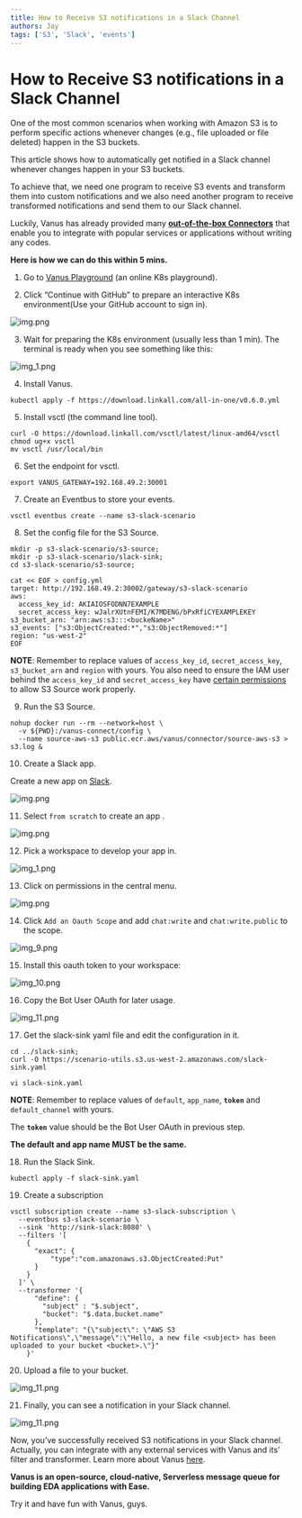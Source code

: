 ```yaml
---
title: How to Receive S3 notifications in a Slack Channel
authors: Jay
tags: ['S3', 'Slack', 'events']
---
```


# How to Receive S3 notifications in a Slack Channel

One of the most common scenarios when working with Amazon S3 is to perform specific actions whenever changes (e.g., file uploaded or file deleted) happen in the S3 buckets.

This article shows how to automatically get notified in a Slack channel whenever changes happen in your S3 buckets.

<!--truncate-->

To achieve that, we need one program to receive S3 events and transform them into custom notifications and we also need another program to receive transformed notifications and send them to our Slack channel.

Luckily, Vanus has already provided many **[out-of-the-box Connectors](https://www.vanus.dev/connectors)** that enable you to integrate with popular services or applications without writing any codes.

**Here is how we can do this within 5 mins.**

1. Go to [Vanus Playground](https://play.linkall.com) (an online K8s playground).

2. Click “Continue with GitHub” to prepare an interactive K8s environment(Use your GitHub account to sign in).

![img.png](img/img.png)

3. Wait for preparing the K8s environment (usually less than 1 min). The terminal is ready when you see something like this:

![img_1.png](img/img_1.png)

4. Install Vanus.

```shell
kubectl apply -f https://download.linkall.com/all-in-one/v0.6.0.yml
```

5. Install vsctl (the command line tool).

```shell
curl -O https://download.linkall.com/vsctl/latest/linux-amd64/vsctl
chmod ug+x vsctl
mv vsctl /usr/local/bin
```

6. Set the endpoint for vsctl.

```shell
export VANUS_GATEWAY=192.168.49.2:30001
```

7. Create an Eventbus to store your events.

```shell
vsctl eventbus create --name s3-slack-scenario
```

8. Set the config file for the S3 Source.

```shell
mkdir -p s3-slack-scenario/s3-source;
mkdir -p s3-slack-scenario/slack-sink;
cd s3-slack-scenario/s3-source;

cat << EOF > config.yml
target: http://192.168.49.2:30002/gateway/s3-slack-scenario
aws:
  access_key_id: AKIAIOSFODNN7EXAMPLE
  secret_access_key: wJalrXUtnFEMI/K7MDENG/bPxRfiCYEXAMPLEKEY
s3_bucket_arn: "arn:aws:s3:::<buckeName>"
s3_events: ["s3:ObjectCreated:*","s3:ObjectRemoved:*"]
region: "us-west-2"
EOF
```

**NOTE**: Remember to replace values of `access_key_id`, `secret_access_key`, `s3_bucket_arn` and `region` with yours.
You also need to ensure the IAM user behind the `access_key_id` and `secret_access_key` have [certain permissions](https://www.linkall.com/connectors/source/source-aws-s3/#prerequisites) to allow S3 Source work properly.

9. Run the S3 Source.

```shell
nohup docker run --rm --network=host \
  -v ${PWD}:/vanus-connect/config \
  --name source-aws-s3 public.ecr.aws/vanus/connector/source-aws-s3 > s3.log &
```

10. Create a Slack app.

Create a new app on [Slack](https://api.slack.com/apps).

![img.png](img/img_2.png)

11. Select `from scratch` to create an app .

![img.png](img/img_3.png)

12. Pick a workspace to develop your app in.

![img_1.png](img/img_4.png)

13. Click on permissions in the central menu.

![img.png](img/img_5.png)

14. Click `Add an Oauth Scope` and add `chat:write` and `chat:write.public` to the scope.

![img_9.png](img/img_6.png)

15. Install this oauth token to your workspace:

![img_10.png](img/img_7.png)

16. Copy the Bot User OAuth for later usage.

![img_11.png](img/img_8.png)

17. Get the slack-sink yaml file and edit the configuration in it.

```shell
cd ../slack-sink;
curl -O https://scenario-utils.s3.us-west-2.amazonaws.com/slack-sink.yaml

vi slack-sink.yaml
```
**NOTE**: Remember to replace values of `default`, `app_name`, **`token`** and `default_channel` with yours.

The **`token`** value should be the Bot User OAuth in previous step.

**The default and app name MUST be the same.**

18. Run the Slack Sink.

```shell
kubectl apply -f slack-sink.yaml
```

19. Create a subscription

```shell
vsctl subscription create --name s3-slack-subscription \
  --eventbus s3-slack-scenario \
  --sink 'http://sink-slack:8080' \
  --filters '[
    {
      "exact": {
          "type":"com.amazonaws.s3.ObjectCreated:Put"
      }
    }
  ]' \
  --transformer '{
      "define": {
        "subject" : "$.subject",
        "bucket": "$.data.bucket.name"
      },
      "template": "{\"subject\": \"AWS S3 Notifications\",\"message\":\"Hello, a new file <subject> has been uploaded to your bucket <bucket>.\"}"
    }'
```

20. Upload a file to your bucket.

![img_11.png](img/img_9.png)

21. Finally, you can see a notification in your Slack channel.

![img_11.png](img/img_10.png)

Now, you’ve successfully received S3 notifications in your Slack channel. Actually, you can integrate with any external services with Vanus and its’ filter and transformer. Learn more about Vanus [here](https://github.com/linkall-labs/vanus).

**Vanus is an open-source, cloud-native, Serverless message queue for building EDA applications with Ease.**

Try it and have fun with Vanus, guys.